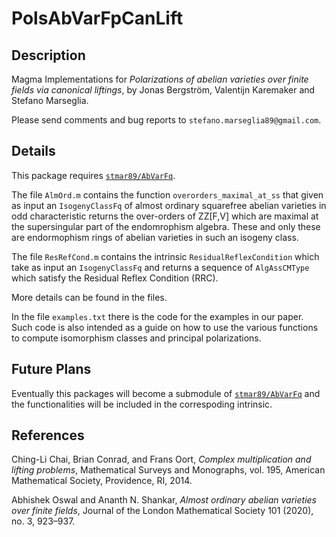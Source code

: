 # PolsAbVarFpCanLift

Description
--

Magma Implementations for *Polarizations of abelian varieties over finite fields via canonical liftings*, by Jonas Bergström, Valentijn Karemaker and Stefano Marseglia.

Please send comments and bug reports to `stefano.marseglia89@gmail.com`.

Details
--
This package requires [`stmar89/AbVarFq`](https://github.com/stmar89/AbVarFq).

The file `AlmOrd.m` contains the function `overorders_maximal_at_ss` that given as input an `IsogenyClassFq` of almost ordinary squarefree abelian varieties in odd characteristic returns the over-orders of ZZ[F,V] which are maximal at the supersingular part of the endomrophism algebra. These and only these are endormophism rings of abelian varieties in such an isogeny class.

The file `ResRefCond.m` contains the intrinsic `ResidualReflexCondition` which take as input an `IsogenyClassFq` and returns a sequence of `AlgAssCMType` which satisfy the Residual Reflex Condition (RRC).

More details can be found in the files.

In the file `examples.txt` there is the code for the examples in our paper. Such code is also intended as a guide on how to use the various functions to compute isomorphism classes and principal polarizations.

Future Plans
--
Eventually this packages will become a submodule of [`stmar89/AbVarFq`](https://github.com/stmar89/AbVarFq) and the functionalities will be included in the correspoding intrinsic.

References
--

Ching-Li Chai, Brian Conrad, and Frans Oort,
*Complex multiplication and lifting problems*,
Mathematical Surveys and Monographs, vol. 195, American Mathematical Society, Providence, RI, 2014.

Abhishek Oswal and Ananth N. Shankar,
*Almost ordinary abelian varieties over finite fields*,
Journal of the London Mathematical Society 101 (2020), no. 3, 923–937.


